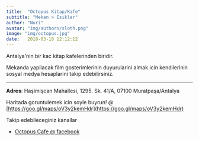 ```yaml
---
title:  "Octopus Kitap/Kafe"
subtitle: "Mekan > Isiklar"
author: "Nuri"
avatar: "img/authors/sloth.png"
image: "img/octopus.jpg"
date:   2018-03-18 12:12:12
---
```


Antalya'nin bir kac kitap kafelerinden biridir. 

Mekanda yapilacak film gosterimlerinin duyurularini almak icin kendilerinin sosyal medya hesaplarini takip edebilirsiniz.

----

**Adres**: Haşimişcan Mahallesi, 1295. Sk. 41/A, 07100 Muratpaşa/Antalya

Haritada goruntulemek icin soyle buyrun! @ [https://goo.gl/maps/oV3y2kemHdr](https://goo.gl/maps/oV3y2kemHdr)

Takip edebileceginiz kanallar
- [Octopus Cafe @ facebook](https://www.facebook.com/octopusbookcafe/) 

